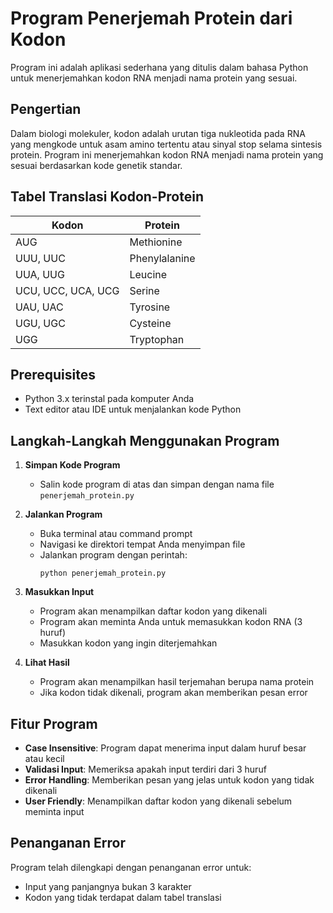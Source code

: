 # Program Penerjemah Protein dari Kodon

Program ini adalah aplikasi sederhana yang ditulis dalam bahasa Python untuk menerjemahkan kodon RNA menjadi nama protein yang sesuai.

## Pengertian

Dalam biologi molekuler, kodon adalah urutan tiga nukleotida pada RNA yang mengkode untuk asam amino tertentu atau sinyal stop selama sintesis protein. Program ini menerjemahkan kodon RNA menjadi nama protein yang sesuai berdasarkan kode genetik standar.

## Tabel Translasi Kodon-Protein

| Kodon       | Protein         |
|-------------|-----------------|
| AUG         | Methionine      |
| UUU, UUC    | Phenylalanine   |
| UUA, UUG    | Leucine         |
| UCU, UCC, UCA, UCG | Serine |
| UAU, UAC    | Tyrosine        |
| UGU, UGC    | Cysteine        |
| UGG         | Tryptophan      |

## Prerequisites

- Python 3.x terinstal pada komputer Anda
- Text editor atau IDE untuk menjalankan kode Python

## Langkah-Langkah Menggunakan Program

1. **Simpan Kode Program**
   - Salin kode program di atas dan simpan dengan nama file `penerjemah_protein.py`

2. **Jalankan Program**
   - Buka terminal atau command prompt
   - Navigasi ke direktori tempat Anda menyimpan file
   - Jalankan program dengan perintah:
     ```
     python penerjemah_protein.py
     ```

3. **Masukkan Input**
   - Program akan menampilkan daftar kodon yang dikenali
   - Program akan meminta Anda untuk memasukkan kodon RNA (3 huruf)
   - Masukkan kodon yang ingin diterjemahkan

4. **Lihat Hasil**
   - Program akan menampilkan hasil terjemahan berupa nama protein
   - Jika kodon tidak dikenali, program akan memberikan pesan error


## Fitur Program

- **Case Insensitive**: Program dapat menerima input dalam huruf besar atau kecil
- **Validasi Input**: Memeriksa apakah input terdiri dari 3 huruf
- **Error Handling**: Memberikan pesan yang jelas untuk kodon yang tidak dikenali
- **User Friendly**: Menampilkan daftar kodon yang dikenali sebelum meminta input

## Penanganan Error

Program telah dilengkapi dengan penanganan error untuk:
- Input yang panjangnya bukan 3 karakter
- Kodon yang tidak terdapat dalam tabel translasi


